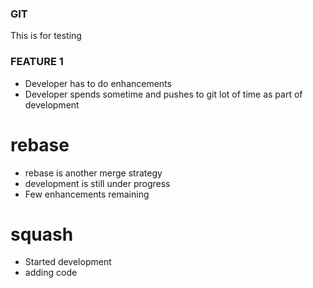 ### GIT
This is for testing

### FEATURE 1
* Developer has to do enhancements
* Developer spends sometime and pushes to git lot of time as part of development

# rebase
* rebase is another merge strategy
* development is still under progress
* Few enhancements remaining

# squash
* Started development
* adding code